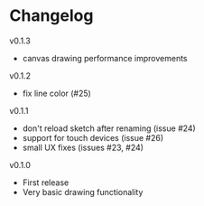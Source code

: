 # Changelog

v0.1.3
* canvas drawing performance improvements

v0.1.2
* fix line color (#25)

v0.1.1
* don't reload sketch after renaming (issue #24)
* support for touch devices (issue #26)
* small UX fixes (issues #23, #24)

v0.1.0
* First release
* Very basic drawing functionality
